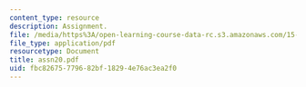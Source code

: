 ```yaml
---
content_type: resource
description: Assignment.
file: /media/https%3A/open-learning-course-data-rc.s3.amazonaws.com/15-988-system-dynamics-self-study-fall-1998-spring-1999/fbc82675779682bf18294e76ac3ea2f0_assn20.pdf
file_type: application/pdf
resourcetype: Document
title: assn20.pdf
uid: fbc82675-7796-82bf-1829-4e76ac3ea2f0
---
```


